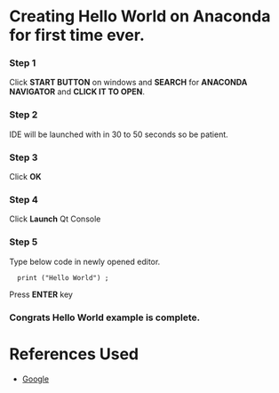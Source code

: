 # Creating Hello World on Anaconda for first time ever.

### Step 1

Click **START BUTTON** on windows and **SEARCH** for **ANACONDA NAVIGATOR** and **CLICK IT TO OPEN**.

### Step 2

IDE will be launched with in 30 to 50 seconds so be patient.

### Step 3

Click **OK**

### Step 4

Click **Launch** Qt Console  

### Step 5

Type below code in newly opened editor.

```python3
  print ("Hello World") ;
```

Press **ENTER** key

### Congrats Hello World example is complete.

# References Used
- [Google](https://google.com)
